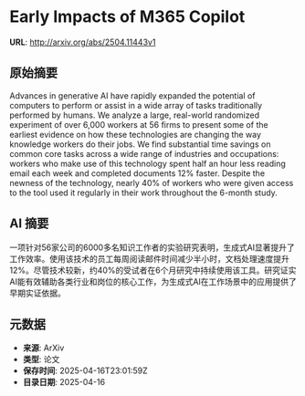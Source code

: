 # Early Impacts of M365 Copilot

**URL**: http://arxiv.org/abs/2504.11443v1

## 原始摘要

Advances in generative AI have rapidly expanded the potential of computers to
perform or assist in a wide array of tasks traditionally performed by humans.
We analyze a large, real-world randomized experiment of over 6,000 workers at
56 firms to present some of the earliest evidence on how these technologies are
changing the way knowledge workers do their jobs. We find substantial time
savings on common core tasks across a wide range of industries and occupations:
workers who make use of this technology spent half an hour less reading email
each week and completed documents 12% faster. Despite the newness of the
technology, nearly 40% of workers who were given access to the tool used it
regularly in their work throughout the 6-month study.


## AI 摘要

一项针对56家公司的6000多名知识工作者的实验研究表明，生成式AI显著提升了工作效率。使用该技术的员工每周阅读邮件时间减少半小时，文档处理速度提升12%。尽管技术较新，约40%的受试者在6个月研究中持续使用该工具。研究证实AI能有效辅助各类行业和岗位的核心工作，为生成式AI在工作场景中的应用提供了早期实证依据。

## 元数据

- **来源**: ArXiv
- **类型**: 论文
- **保存时间**: 2025-04-16T23:01:59Z
- **目录日期**: 2025-04-16
